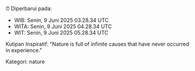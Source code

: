 ⏰ Diperbarui pada:
- WIB: Senin, 9 Juni 2025 03.28.34 UTC
- WITA: Senin, 9 Juni 2025 04.28.34 UTC
- WIT: Senin, 9 Juni 2025 05.28.34 UTC

Kutipan Inspiratif:
"Nature is full of infinite causes that have never occurred in experience."


Kategori: nature

